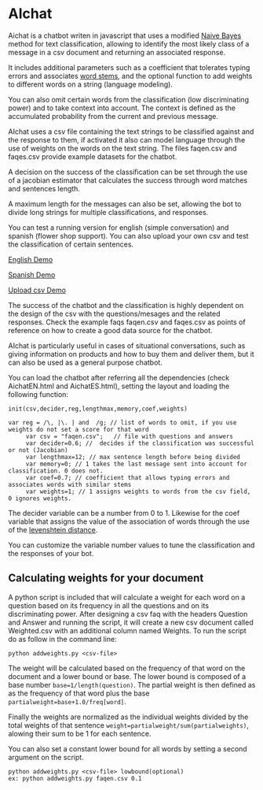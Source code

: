 # AIchat

Aichat is a chatbot writen in javascript that uses a modified [Naive Bayes](https://web.stanford.edu/class/cs124/lec/naivebayes.pdf "Naive Bayes") method for text  classification, allowing to identify the most likely class of a message in a csv document and returning an associated response. 

It includes additional parameters such as a coefficient that tolerates typing errors and associates [word stems](https://en.wikipedia.org/wiki/Word_stem "word stems"), and the optional function to add weights to different words on a string (language modeling).  

You can also omit certain words from the classification (low discriminating power) and to take context into account. The context is defined as the accumulated probability from the current and previous message.

AIchat uses a csv file containing the text strings to be classified against and the response to them, if activated it also can model language through the use of weights on the words on the text string. The files faqen.csv and faqes.csv provide example datasets for the chatbot.

A decision on the success of the classification can be set through the use of a jacobian estimator that calculates the success through word matches and  sentences length.

A maximum length for the messages can also be set, allowing the bot to divide long strings for multiple classifications, and responses.

You can test a running version for english (simple conversation) and spanish (flower shop support). You can also upload your own csv and test the classification of certain sentences.

[English Demo](http://www.onl.cl/AIchat/AIchatEN.html "english AIchat")

[Spanish Demo](http://www.onl.cl/AIchat/AIchatES.html "spanish AIchat")

[Upload csv Demo](http://www.onl.cl/AIchat/loadfile.html "upload AIchat")

The success of the chatbot and the classification is highly dependent on the design of the csv with the questions/mesages and the related responses. Check the example faqs faqen.csv and faqes.csv as points of reference on how to create a good data source for the chatbot.

AIchat is particularly useful in cases of situational conversations, such as giving information on products and how to buy them and deliver them, but it can also be used as a general purpose chatbot.

You can load the chatbot after referring all the dependencies (check AichatEN.html and AichatES.html), setting the layout and loading the following function:
```
init(csv,decider,reg,lengthmax,memory,coef,weights)
```

```
var reg = /\, |\. | and  /g; // list of words to omit, if you use weights do not set a score for that word
     var csv = "faqen.csv";   // file with questions and answers
     var decider=0.6; //  decides if the classification was successful or not (Jacobian)
     var lengthmax=12; // max sentence length before being divided
     var memory=0; // 1 takes the last message sent into account for classification. 0 does not.
     var coef=0.7; // coefficient that allows typing errors and associates words with similar stems
     var weights=1; // 1 assigns weights to words from the csv field, 0 ignores weights.
```
The decider variable can be a number from 0 to 1. Likewise for the coef variable that assigns the value of the association of words through the use of the [levenshtein distance](https://en.wikipedia.org/wiki/Levenshtein_distance "levenshtein distance"). 

You can customize the variable number values to tune the classification and the responses of your bot.

## Calculating weights for your document

A python script is included that will calculate a weight for each word on a question based on its frequency in all the questions and on its discriminating power. After designing a csv faq with the headers Question and Answer and running the script, it will create a new csv document called Weighted.csv with an additional column named Weights. 
To run the script do as follow in the command line:
```
python addweights.py <csv-file>
```
The weight will be calculated based on the frequency of that word on the document and a lower bound or base. 
The lower bound is composed of a base number `base=1/length(question)`. 
The partial weight is then defined as as the frequency of that word plus the base `partialweight=base+1.0/freq[word]`. 

Finally the weights are normalized as the individual weights divided by the total weights of that sentence `weight=partialweight/sum(partialweights)`, alowing their sum to be 1 for each sentence.

You can also set a constant lower bound for all words by setting a second argument on the script.
```
python addweights.py <csv-file> lowbound(optional)
ex: python addweights.py faqen.csv 0.1
```
